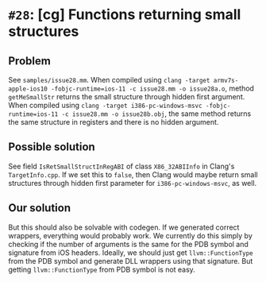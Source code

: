 # `#28`: [cg] Functions returning small structures

## Problem

See `samples/issue28.mm`. When compiled using
`clang -target armv7s-apple-ios10 -fobjc-runtime=ios-11 -c issue28.mm -o issue28a.o`,
method `getMeSmallStr` returns the small structure through hidden first
argument. When compiled using
`clang -target i386-pc-windows-msvc -fobjc-runtime=ios-11 -c issue28.mm -o issue28b.obj`,
the same method returns the same structure in registers and there is no hidden
argument.

## Possible solution

See field `IsRetSmallStructInRegABI` of class `X86_32ABIInfo` in Clang's
`TargetInfo.cpp`. If we set this to `false`, then Clang would maybe return small
structures through hidden first parameter for `i386-pc-windows-msvc`, as well.

## Our solution

But this should also be solvable with codegen. If we generated correct wrappers,
everything would probably work. We currently do this simply by checking if the
number of arguments is the same for the PDB symbol and signature from iOS
headers. Ideally, we should just get `llvm::FunctionType` from the PDB symbol
and generate DLL wrappers using that signature. But getting `llvm::FunctionType`
from PDB symbol is not easy.
